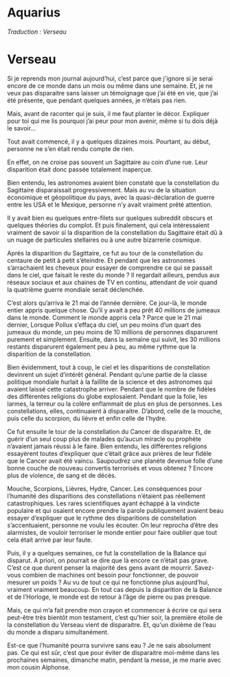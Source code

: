 # Aquarius 

*Traduction : Verseau*

# Verseau

Si je reprends mon journal aujourd’hui, c’est parce que j'ignore si je serai encore de ce monde dans un mois ou même dans une semaine. Et, je ne veux pas disparaitre sans laisser un témoignage que j’ai été en vie, que j’ai été présente, que pendant quelques années, je n’étais pas rien.  

Mais, avant de raconter qui je suis, il me faut planter le décor. Expliquer pour toi qui me lis pourquoi j’ai peur pour mon avenir, même si tu dois déjà le savoir… 

Tout avait commencé, il y a quelques dizaines mois.  Pourtant, au début, personne ne s’en était rendu compte de rien.   

En effet, on ne croise pas souvent un Sagittaire au coin d’une rue. Leur disparition était donc passée totalement inaperçue. 

Bien entendu, les astronomes avaient bien constaté que la constellation du Sagittaire disparaissait progressivement. Mais au vu de la situation économique et géopolitique du pays, avec la quasi-déclaration de guerre entre les USA et le Mexique, personne n’y avait vraiment prêté attention. 

Il y avait bien eu quelques entre-filets sur quelques subreddit obscurs et quelques théories du complot. Et puis finalement, qui cela intéressaient vraiment de savoir si la disparition de la constellation du Sagittaire était dû à un nuage de particules stellaires ou à une autre bizarrerie cosmique. 

Après la disparition du Sagittaire, ce fut au tour de la constellation du centaure de petit à petit s’éteindre. Et pendant que les astronomes s’arrachaient les cheveux pour essayer de comprendre ce qui se passait dans le ciel, que faisait le reste du monde ?  Il regardait ailleurs, pendus aux réseaux sociaux et aux chaines de TV en continu, attendant de voir quand la quatrième guerre mondiale serait déclenchée. 

C’est alors qu’arriva le 21 mai de l’année dernière. Ce jour-là, le monde entier appris quelque chose. Qu’il y avait à peu prêt 40 millions de jumeaux dans le monde. Comment le monde appris cela ? Parce que le 21 mai dernier, Lorsque Pollux s’effaça du ciel, un peu moins d’un quart des jumeaux du monde, un peu moins de 10 millions de personnes disparurent purement et simplement. Ensuite, dans la semaine qui suivit, les 30 millions restants disparurent également peu à peu, au même rythme que la disparition de la constellation. 

Bien évidemment, tout à coup, le ciel et les disparitions de constellation devinrent un sujet d’intérêt général. Pendant qu’une partie de la classe politique mondiale hurlait à la faillite de la science et des astronomes qui avaient laissé cette catastrophe arriver. Pendant que le nombre de fidèles des différentes religions du globe explosaient. Pendant que la folie, les larmes, la terreur ou la colère enflammait de plus en plus de personnes.  Les constellations, elles, continuaient à disparaitre. D’abord, celle de la mouche, puis celle du scorpion, du lièvre et enfin celle de l’hydre. 

Ce fut ensuite le tour de la constellation du Cancer de disparaitre. Et, de guérir d’un seul coup plus de malades qu’aucun miracle ou prophète n’avaient jamais réussi à le faire. Bien entendu, les différentes religions essayèrent toutes d’expliquer que c’était grâce aux prières de leur fidèle que le Cancer avait été vaincu. Saupoudrez une planète devenue folle d’une bonne couche de nouveau convertis terrorisés et vous obtenez ?  Encore plus de violence, de sang et de décès. 

Mouche, Scorpions, Lièvres, Hydre, Cancer. Les conséquences pour l’humanité des disparitions des constellations n’étaient pas réellement catastrophiques. Les rares scientifiques ayant échappé à la vindicte populaire et qui osaient encore prendre la parole publiquement avaient beau essayer d’expliquer que le rythme des disparitions de constellation s’accentuaient, personne ne voulu les écouter. On leur reprocha d’être des alarmistes, de vouloir terroriser le monde entier pour faire oublier que tout cela était arrivé par leur faute.  

Puis, il y a quelques semaines, ce fut la constellation de la Balance qui disparut. A priori, on pourrait se dire que là encore ce n’était pas grave. C’est ce que durent penser la majorité des gens avant de mourrir. Savez-vous combien de machines ont besoin pour fonctionner, de pouvoir mesurer un poids ? Au vu de tout ce qui ne fonctionne plus aujourd’hui, vraiment vraiment beaucoup. En tout cas depuis la disparition de la Balance et de l’Horloge, le monde est de retour à l’âge de pierre ou pas presque. 

Mais, ce qui m’a fait prendre mon crayon et commencer à écrire ce qui sera peut-être très bientôt mon testament, c’est qu'hier soir, la première étoile de la constellation du Verseau vient de disparaitre. Et, qu'un dixième de l’eau du monde a disparu simultanément. 

Est-ce que l’humanité pourra survivre sans eau ?  Je ne sais absolument pas. Ce qui est sûr, c’est que pour éviter de disparaitre moi-même dans les prochaines semaines, dimanche matin, pendant la messe, je me marie avec mon cousin Alphonse. 